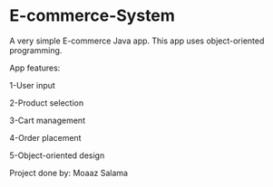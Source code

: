 # E-commerce-System
A very simple E-commerce Java app. This app uses object-oriented programming.

App features:

1-User input

2-Product selection

3-Cart management

4-Order placement

5-Object-oriented design


Project done by: Moaaz Salama
